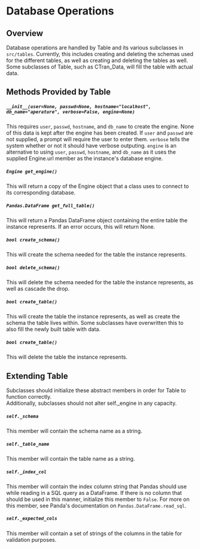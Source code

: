 # Database Operations

## Overview

Database operations are handled by Table and its various subclasses in
`src/tables`. Currently, this includes creating and deleting the schemas used
for the different tables, as well as creating and deleting the tables as well.
Some subclasses of Table, such as CTran_Data, will fill the table with actual
data.

## Methods Provided by Table

##### `__init__(user=None, passwd=None, hostname="localhost", db_name="aperature", verbose=False, engine=None)`
This requires `user`, `passwd`, `hostname`, and `db_name` to create the engine.
None of this data is kept after the engine has been created. If `user` and
`passwd` are not supplied, a prompt will require the user to enter them.
`verbose` tells the system whether or not it should have verbose outputing.
`engine` is an alternative to using `user`, `passwd`, `hostname`, and
`db_name` as it uses the supplied Engine.url member as the instance's database
engine.

##### `Engine get_engine()`
This will return a copy of the Engine object that a class uses to connect to
its corresponding database.

##### `Pandas.DataFrame get_full_table()`
This will return a Pandas DataFrame object containing the entire table the
instance represents. If an error occurs, this will return None.

##### `bool create_schema()`
This will create the schema needed for the table the instance represents.

##### `bool delete_schema()`
This will delete the schema needed for the table the instance represents, as
well as cascade the drop.

##### `bool create_table()`
This will create the table the instance represents, as well as create the
schema the table lives within. Some subclasses have overwritten this to also
fill the newly built table with data.

##### `bool create_table()`
This will delete the table the instance represents.

## Extending Table

Subclasses should initialize these abstract members in order for Table to
function correctly.  
Additionally, subclasses should not alter self._engine in any capacity.

##### `self._schema`
This member will contain the schema name as a string.

##### `self._table_name`
This member will contain the table name as a string.

##### `self._index_col`
This member will contain the index column string that Pandas should use while
reading in a SQL query as a DataFrame. If there is no column that should be
used in this manner, initialize this member to `False`. For more on this
member, see Panda's documentation on `Pandas.DataFrame.read_sql`.

##### `self._expected_cols`
This member will contain a set of strings of the columns in the table for
validation purposes.
